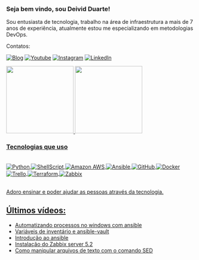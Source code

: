 ### Seja bem vindo, sou Deivid Duarte!

Sou entusiasta de tecnologia, trabalho na área de infraestrutura a mais de 7 anos de  experiência, atualmente estou me especializando em metodologias DevOps.

Contatos:

[![Blog](https://img.shields.io/badge/Blogger-FF5722?style=for-the-badge&logo=blogger&logoColor=white)](https://deividduarte2012.blogspot.com/) [![Youtube](https://img.shields.io/badge/YouTube-FF0000?style=for-the-badge&logo=youtube&logoColor=white)](https://www.youtube.com/channel/UCOkbpu3eISBkp12cLPVQ9lQ) [![Instagram](https://img.shields.io/badge/Instagram-E4405F?style=for-the-badge&logo=instagram&logoColor=white)](https://www.instagram.com/caindo_na_rede/) [![LinkedIn](https://img.shields.io/badge/LinkedIn-0077B5?style=for-the-badge&logo=linkedin&logoColor=white)](https://www.linkedin.com/in/deivid-amancio-duarte/)

<div>
    <a href="https://www.youtube.com/channel/UCOkbpu3eISBkp12cLPVQ9lQ">
    <img height="180em" src="https://github-readme-stats.vercel.app/api?username=deividduarte20&show_icons=true&theme=tokyonight"/>
    <img height="180em" src="https://github-readme-stats.vercel.app/api/top-langs/?username=deividduarte20&theme=tokyonight&layout=compact"/>

</div>

### Tecnologias que uso

<div style="display: inline_block"><br/>
  <img align="center" alt="Python" src="https://img.shields.io/badge/Python-3776AB?style=for-the-badge&logo=python&logoColor=white" />
  <img align="center" alt="ShellScript" src="https://img.shields.io/badge/Shell_Script-121011?style=for-the-badge&logo=gnu-bash&logoColor=white" />
  <img align="center" alt="Amazon AWS" src="https://img.shields.io/badge/Amazon_AWS-232F3E?style=for-the-badge&logo=amazon-aws&logoColor=white" />
  <img align="center" alt="Ansible" src="https://img.shields.io/badge/ansible-%231A1918.svg?style=for-the-badge&logo=ansible&logoColor=white" />
  <img align="center" alt="GitHub" src="https://img.shields.io/badge/git-%23F05033.svg?style=for-the-badge&logo=git&logoColor=white" />
  <img align="center" alt="Docker" src="https://img.shields.io/badge/Docker-2496ED?style=for-the-badge&logo=docker&logoColor=white" /><br />
  <img align="center" alt="Trello" src="https://img.shields.io/badge/Trello-%23026AA7.svg?style=for-the-badge&logo=Trello&logoColor=white" />
  <img align="center" alt="Terraform" src="https://www.vectorlogo.zone/logos/terraformio/terraformio-ar21.svg" />
  <img align="center" alt="Zabbix" src="https://www.vectorlogo.zone/logos/zabbix/zabbix-ar21.svg" />
  </div><br/>
  
  Adoro ensinar e poder ajudar as pessoas através da tecnologia.

## Últimos vídeos:

- [Automatizando processos no windows com ansible](https://www.youtube.com/watch?v=Ox_wSE0C9so&t=31s)</br>
- [Variáveis de inventário e ansible-vault](https://www.youtube.com/watch?v=QB43oAsU8AM)<br/>
- [Introdução ao ansible](https://www.youtube.com/watch?v=G79b7soTV0Q&t=184s)<br/>
- [Instalação do Zabbix server 5.2](https://youtu.be/gAO6JbScWhY)<br/>
- [Como manipular arquivos de texto com o comando SED](https://youtu.be/bEugXqATZDc)<br/>












